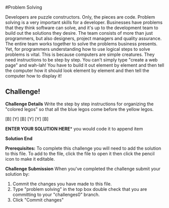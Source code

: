 #Problem Solving

Developers are puzzle constructors. Only, the pieces are code. Problem solving is a very important skills for a developer. Businesses have problems that they think software can solve, and it's up to the development team to build out the solutions they desire. The team consists of more than just programmers, but also designers, project managers and quality assurance. The entire team works together to solve the problems business presents. Yet, for programmers understanding how to use logical steps to solve problems is vital. This is because computers are simple creatures. They need instructions to be step by step. You can't simply type "create a web page" and wah-lah! You have to build it out element by element and then tell the computer how it should look element by element and then tell the computer how to display it!  

## Challenge!

**Challenge Details**
Write the step by step instructions for organizing the "colored legos" so that all the blue legos come before the yellow legos.

[B] [Y] [B] [Y] [Y] [B]

**ENTER YOUR SOLUTION HERE***
you would code it to append item


**Solution End**

**Prerequisites:**
To complete this challenge you will need to add the solution to this file. To add to the file, click the file to open it then click the pencil icon to make it editable.

**Challenge Submission**
When you've completed the challenge submit your solution by:
1. Commit the changes you have made to this file.
2. Type "problem solving" in the top box double check that you are committing to your "challenges0" branch.
2. Click "Commit changes"



